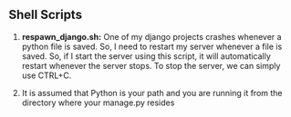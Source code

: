 Shell Scripts
-------------

1. **respawn_django.sh:** One of my django projects crashes whenever a python file is saved.
So, I need to restart my server whenever a file is saved. So, if I start the server using
 this script, it will automatically restart whenever the server stops. To stop the server,
  we can simply use CTRL+C.

2. It is assumed that Python is your path and you are running it from the directory where your manage.py resides
